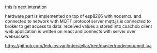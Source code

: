 this is next interation

hardware part is implemented on top of esp8266 with nodemcu and connected to network with MQTT protocol
server mqtt.js is connected to broker to get access to data.
received values a stored into coachdb
client web application is written on react and connects with server over websockets

https://github.com/fedulovivan/interstellar/tree/master/nodemcu/mqtt.lua
